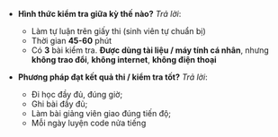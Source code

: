 * **Hình thức kiểm tra giữa kỳ thế nào?** _Trả lời_:
  + Làm tự luận trên giấy thi (sinh viên tự chuẩn bị)
  + Thời gian **45-60** phút
  + Có **3** bài kiểm tra. **Được dùng tài liệu / máy tính cá nhân**, nhưng **không trao đổi**, **không internet**, **không điện thoại**

* **Phương pháp đạt kết quả thi / kiểm tra tốt?** _Trả lời_:
  + Đi học đầy đủ, đúng giờ;
  + Ghi bài đầy đủ;
  + Làm bài giảng viên giao đúng tiến độ;
  + Mỗi ngày luyện code nửa tiếng
